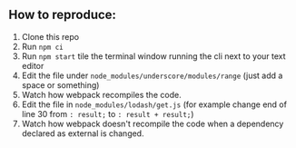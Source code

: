 ## How to reproduce:
1. Clone this repo
2. Run `npm ci`
3. Run `npm start` tile the terminal window running the cli next to your text editor
4. Edit the file under `node_modules/underscore/modules/range` (just add a space or something) 
5. Watch how webpack recompiles the code.
6. Edit the file in `node_modules/lodash/get.js` (for example change end of line 30 from `: result;` to `: result + result;`)
7. Watch how webpack doesn't recompile the code when a dependency declared as external is changed. 